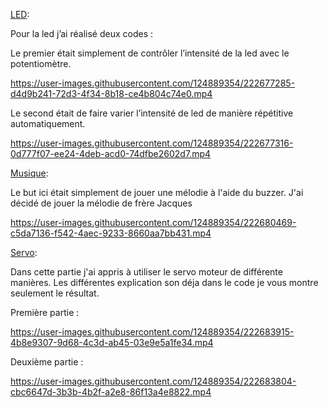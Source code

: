 
[LED](LED):

Pour la led j’ai réalisé deux codes : 

Le premier était simplement de contrôler l’intensité de la led avec le potentiomètre. 


https://user-images.githubusercontent.com/124889354/222677285-d4d9b241-72d3-4f34-8b18-ce4b804c74e0.mp4




Le second était de faire varier l’intensité de led de manière répétitive automatiquement.


https://user-images.githubusercontent.com/124889354/222677316-0d777f07-ee24-4deb-acd0-74dfbe2602d7.mp4




[Musique](Musique):

Le but ici était simplement de jouer une mélodie à l'aide du buzzer. J'ai décidé de jouer la mélodie de frère Jacques



https://user-images.githubusercontent.com/124889354/222680469-c5da7136-f542-4aec-9233-8660aa7bb431.mp4



[Servo](Servo):

Dans cette partie j'ai appris à utiliser le servo moteur de différente manières. Les différentes explication son déja dans le code je vous montre seulement le résultat.

Première partie :


https://user-images.githubusercontent.com/124889354/222683915-4b8e9307-9d68-4c3d-ab45-03e9e5a1fe34.mp4



Deuxième partie :



https://user-images.githubusercontent.com/124889354/222683804-cbc6647d-3b3b-4b2f-a2e8-86f13a4e8822.mp4


